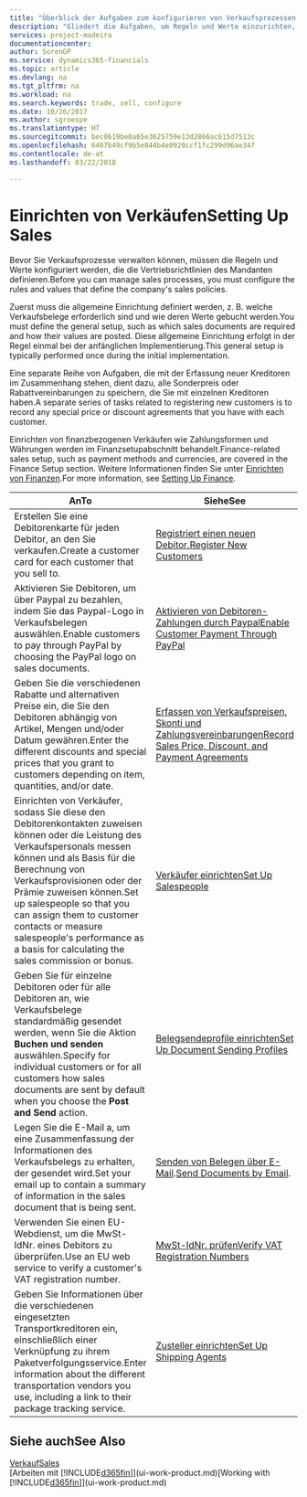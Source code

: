 ```yaml
---
title: "Überblick der Aufgaben zum konfigurieren von Verkaufsprozessen | Microsoft Docs"
description: "Gliedert die Aufgaben, um Regeln und Werte einzurichten, um Ihre Vertriebsrichtlinien und Arbeitsgänge zu definieren."
services: project-madeira
documentationcenter: 
author: SorenGP
ms.service: dynamics365-financials
ms.topic: article
ms.devlang: na
ms.tgt_pltfrm: na
ms.workload: na
ms.search.keywords: trade, sell, configure
ms.date: 10/26/2017
ms.author: sgroespe
ms.translationtype: HT
ms.sourcegitcommit: bec0619be0a65e3625759e13d2866ac615d7513c
ms.openlocfilehash: 6407b49cf9b5e844b4e0920ccf1fc299d96ae34f
ms.contentlocale: de-at
ms.lasthandoff: 03/22/2018

---
```

# <a name="setting-up-sales"></a><span data-ttu-id="7a665-103">Einrichten von Verkäufen</span><span class="sxs-lookup"><span data-stu-id="7a665-103">Setting Up Sales</span></span>
<span data-ttu-id="7a665-104">Bevor Sie Verkaufsprozesse verwalten können, müssen die Regeln und Werte konfiguriert werden, die die Vertriebsrichtlinien des Mandanten definieren.</span><span class="sxs-lookup"><span data-stu-id="7a665-104">Before you can manage sales processes, you must configure the rules and values that define the company's sales policies.</span></span>

<span data-ttu-id="7a665-105">Zuerst muss die allgemeine Einrichtung definiert werden, z. B. welche Verkaufsbelege erforderlich sind und wie deren Werte gebucht werden.</span><span class="sxs-lookup"><span data-stu-id="7a665-105">You must define the general setup, such as which sales documents are required and how their values are posted.</span></span> <span data-ttu-id="7a665-106">Diese allgemeine Einrichtung erfolgt in der Regel einmal bei der anfänglichen Implementierung.</span><span class="sxs-lookup"><span data-stu-id="7a665-106">This general setup is typically performed once during the initial implementation.</span></span>

<span data-ttu-id="7a665-107">Eine separate Reihe von Aufgaben, die mit der Erfassung neuer Kreditoren im Zusammenhang stehen, dient dazu, alle Sonderpreis oder Rabattvereinbarungen zu speichern, die Sie mit einzelnen Kreditoren haben.</span><span class="sxs-lookup"><span data-stu-id="7a665-107">A separate series of tasks related to registering new customers is to record any special price or discount agreements that you have with each customer.</span></span>

<span data-ttu-id="7a665-108">Einrichten von finanzbezogenen Verkäufen wie Zahlungsformen und Währungen werden im Finanzsetupabschnitt behandelt.</span><span class="sxs-lookup"><span data-stu-id="7a665-108">Finance-related sales setup, such as payment methods and currencies, are covered in the Finance Setup section.</span></span> <span data-ttu-id="7a665-109">Weitere Informationen finden Sie unter [Einrichten von Finanzen](finance-setup-finance.md).</span><span class="sxs-lookup"><span data-stu-id="7a665-109">For more information, see [Setting Up Finance](finance-setup-finance.md).</span></span>

| <span data-ttu-id="7a665-110">An</span><span class="sxs-lookup"><span data-stu-id="7a665-110">To</span></span> | <span data-ttu-id="7a665-111">Siehe</span><span class="sxs-lookup"><span data-stu-id="7a665-111">See</span></span> |
| --- | --- |
| <span data-ttu-id="7a665-112">Erstellen Sie eine Debitorenkarte für jeden Debitor, an den Sie verkaufen.</span><span class="sxs-lookup"><span data-stu-id="7a665-112">Create a customer card for each customer that you sell to.</span></span> |[<span data-ttu-id="7a665-113">Registriert einen neuen Debitor.</span><span class="sxs-lookup"><span data-stu-id="7a665-113">Register New Customers</span></span>](sales-how-register-new-customers.md) |
| <span data-ttu-id="7a665-114">Aktivieren Sie Debitoren, um über Paypal zu bezahlen, indem Sie das Paypal-Logo in Verkaufsbelegen auswählen.</span><span class="sxs-lookup"><span data-stu-id="7a665-114">Enable customers to pay through PayPal by choosing the PayPal logo on sales documents.</span></span> |[<span data-ttu-id="7a665-115">Aktivieren von Debitoren-Zahlungen durch Paypal</span><span class="sxs-lookup"><span data-stu-id="7a665-115">Enable Customer Payment Through PayPal</span></span>](sales-how-enable-payment-service-extensions.md) |
| <span data-ttu-id="7a665-116">Geben Sie die verschiedenen Rabatte und alternativen Preise ein, die Sie den Debitoren abhängig von Artikel, Mengen und/oder Datum gewähren.</span><span class="sxs-lookup"><span data-stu-id="7a665-116">Enter the different discounts and special prices that you grant to customers depending on item, quantities, and/or date.</span></span> |[<span data-ttu-id="7a665-117">Erfassen von Verkaufspreisen, Skonti und Zahlungsvereinbarungen</span><span class="sxs-lookup"><span data-stu-id="7a665-117">Record Sales Price, Discount, and Payment Agreements</span></span>](sales-how-record-sales-price-discount-payment-agreements.md) |
| <span data-ttu-id="7a665-118">Einrichten von Verkäufer, sodass Sie diese den Debitorenkontakten zuweisen können oder die Leistung des Verkaufspersonals messen können und als Basis für die Berechnung von Verkaufsprovisionen oder der Prämie zuweisen können.</span><span class="sxs-lookup"><span data-stu-id="7a665-118">Set up salespeople so that you can assign them to customer contacts or measure salespeople's performance as a basis for calculating the sales commission or bonus.</span></span> |[<span data-ttu-id="7a665-119">Verkäufer einrichten</span><span class="sxs-lookup"><span data-stu-id="7a665-119">Set Up Salespeople</span></span>](sales-how-setup-salespeople.md) |
| <span data-ttu-id="7a665-120">Geben Sie für einzelne Debitoren oder für alle Debitoren an, wie Verkaufsbelege standardmäßig gesendet werden, wenn Sie die Aktion **Buchen und senden** auswählen.</span><span class="sxs-lookup"><span data-stu-id="7a665-120">Specify for individual customers or for all customers how sales documents are sent by default when you choose the **Post and Send** action.</span></span> |[<span data-ttu-id="7a665-121">Belegsendeprofile einrichten</span><span class="sxs-lookup"><span data-stu-id="7a665-121">Set Up Document Sending Profiles</span></span>](sales-how-setup-document-send-profiles.md) |
| <span data-ttu-id="7a665-122">Legen Sie die E-Mail a, um eine Zusammenfassung der Informationen des Verkaufsbelegs zu erhalten, der gesendet wird.</span><span class="sxs-lookup"><span data-stu-id="7a665-122">Set your email up to contain a summary of information in the sales document that is being sent.</span></span> |<span data-ttu-id="7a665-123">[Senden von Belegen über E-Mail](ui-how-send-documents-email.md).</span><span class="sxs-lookup"><span data-stu-id="7a665-123">[Send Documents by Email](ui-how-send-documents-email.md).</span></span> |
|<span data-ttu-id="7a665-124">Verwenden Sie einen EU-Webdienst, um die MwSt-IdNr. eines Debitors zu überprüfen.</span><span class="sxs-lookup"><span data-stu-id="7a665-124">Use an EU web service to verify a customer's VAT registration number.</span></span>|[<span data-ttu-id="7a665-125">MwSt-IdNr. prüfen</span><span class="sxs-lookup"><span data-stu-id="7a665-125">Verify VAT Registration Numbers</span></span>](finance-setup-vat.md)|
|<span data-ttu-id="7a665-126">Geben Sie Informationen über die verschiedenen eingesetzten Transportkreditoren ein, einschließlich einer Verknüpfung zu ihrem Paketverfolgungsservice.</span><span class="sxs-lookup"><span data-stu-id="7a665-126">Enter information about the different transportation vendors you use, including a link to their package tracking service.</span></span>|[<span data-ttu-id="7a665-127">Zusteller einrichten</span><span class="sxs-lookup"><span data-stu-id="7a665-127">Set Up Shipping Agents</span></span>](sales-how-to-set-up-shipping-agents.md)|

## <a name="see-also"></a><span data-ttu-id="7a665-128">Siehe auch</span><span class="sxs-lookup"><span data-stu-id="7a665-128">See Also</span></span>
[<span data-ttu-id="7a665-129">Verkauf</span><span class="sxs-lookup"><span data-stu-id="7a665-129">Sales</span></span>](sales-manage-sales.md)  
<span data-ttu-id="7a665-130">[Arbeiten mit [!INCLUDE[d365fin](includes/d365fin_md.md)]](ui-work-product.md)</span><span class="sxs-lookup"><span data-stu-id="7a665-130">[Working with [!INCLUDE[d365fin](includes/d365fin_md.md)]](ui-work-product.md)</span></span>

